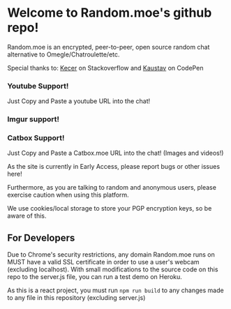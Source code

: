 # Welcome to Random.moe's github repo!
Random.moe is an encrypted, peer-to-peer, open source random chat alternative to Omegle/Chatroulette/etc.

Special thanks to: [Kecer](http://stackoverflow.com/a/35387759) on Stackoverflow and [Kaustav](https://codepen.io/Anomaly942/) on CodePen

### Youtube Support! 
Just Copy and Paste a youtube URL into the chat!

### Imgur support!

### Catbox Support! 
Just Copy and Paste a Catbox.moe URL into the chat! (Images and videos!)

As the site is currently in Early Access, please report bugs or other issues here!

Furthermore, as you are talking to random and anonymous users, please exercise caution when using this platform.

We use cookies/local storage to store your PGP encryption keys, so be aware of this.

## For Developers

Due to Chrome's security restrictions, any domain Random.moe runs on MUST have a valid SSL certificate in order to use a user's webcam (excluding localhost).
With small modifications to the source code on this repo to the server.js file, you can run a test demo on Heroku. 

As this is a react project, you must run `npm run build` to any changes made to any file in this repository (excluding server.js)